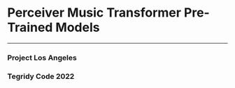 # Perceiver Music Transformer Pre-Trained Models

***

### Project Los Angeles
### Tegridy Code 2022

